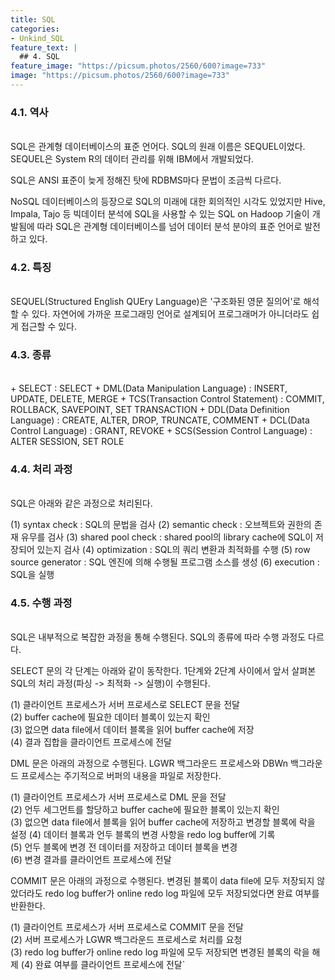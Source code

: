 ```yaml
---
title: SQL
categories:
- Unkind_SQL
feature_text: |
  ## 4. SQL
feature_image: "https://picsum.photos/2560/600?image=733"
image: "https://picsum.photos/2560/600?image=733"
---
```

<style>
	thead td { text-align: center; }
	td { border: 1px solid #444444; }
</style>

### 4.1. 역사
<br/>
SQL은 관계형 데이터베이스의 표준 언어다. SQL의 원래 이름은 SEQUEL이었다. SEQUEL은 System R의 데이터 관리를 위해 IBM에서 개발되었다.

SQL은 ANSI 표준이 늦게 정해진 탓에 RDBMS마다 문법이 조금씩 다르다.  

NoSQL 데이터베이스의 등장으로 SQL의 미래에 대한 회의적인 시각도 있었지만 Hive, Impala, Tajo 등 빅데이터 분석에 SQL을 사용할 수 있는 SQL on Hadoop 기술이 개발됨에 따라 SQL은 관계형 데이터베이스를 넘어 데이터 분석 분야의 표준 언어로 발전하고 있다.  

### 4.2. 특징
<br/>
SEQUEL(Structured English QUEry Language)은 '구조화된 영문 질의어'로 해석할 수 있다. 자연어에 가까운 프로그래밍 언어로 설계되어 프로그래머가 아니더라도 쉽게 접근할 수 있다.  

### 4.3. 종류
<br/>
+ SELECT : SELECT
+ DML(Data Manipulation Language) : INSERT, UPDATE, DELETE, MERGE
+ TCS(Transaction Control Statement) : COMMIT, ROLLBACK, SAVEPOINT, SET TRANSACTION
+ DDL(Data Definition Language) : CREATE, ALTER, DROP, TRUNCATE, COMMENT
+ DCL(Data Control Language) : GRANT, REVOKE
+ SCS(Session Control Language) : ALTER SESSION, SET ROLE  

### 4.4. 처리 과정
<br/>
SQL은 아래와 같은 과정으로 처리된다.  

(1) syntax check : SQL의 문법을 검사
(2) semantic check : 오브젝트와 권한의 존재 유무를 검사
(3) shared pool check : shared pool의 library cache에 SQL이 저장되어 있는지 검사
(4) optimization : SQL의 쿼리 변환과 최적화를 수행
(5) row source generator : SQL 엔진에 의해 수행될 프로그램 소스를 생성
(6) execution : SQL을 실행

### 4.5. 수행 과정
<br/>
SQL은 내부적으로 복잡한 과정을 통해 수행된다. SQL의 종류에 따라 수행 과정도 다르다.  

SELECT 문의 각 단계는 아래와 같이 동작한다. 1단계와 2단계 사이에서 앞서 살펴본 SQL의 처리 과정(파싱 -> 최적화 -> 실행)이 수행된다.  

(1) 클라이언트 프로세스가 서버 프로세스로 SELECT 문을 전달  
(2) buffer cache에 필요한 데이터 블록이 있는지 확인  
(3) 없으면 data file에서 데이터 블록을 읽어 buffer cache에 저장  
(4) 결과 집합을 클라이언트 프로세스에 전달  

DML 문은 아래의 과정으로 수행된다. LGWR 백그라운드 프로세스와 DBWn 백그라운드 프로세스는 주기적으로 버퍼의 내용을 파일로 저장한다.  

(1) 클라이언트 프로세스가 서버 프로세스로 DML 문을 전달  
(2) 언두 세그먼트를 할당하고 buffer cache에 필요한 블록이 있는지 확인  
(3) 없으면 data file에서 블록을 읽어 buffer cache에 저장하고 변경할 블록에 락을 설정
(4) 데이터 블록과 언두 블록의 변경 사항을 redo log buffer에 기록  
(5) 언두 블록에 변경 전 데이터를 저장하고 데이터 블록을 변경  
(6) 변경 결과를 클라이언트 프로세스에 전달  

COMMIT 문은 아래의 과정으로 수행된다. 변경된 블록이 data file에 모두 저장되지 않았더라도 redo log buffer가 online redo log 파일에 모두 저장되었다면 완료 여부를 반환한다.  

(1) 클라이언트 프로세스가 서버 프로세스로 COMMIT 문을 전달  
(2) 서버 프로세스가 LGWR 백그라운드 프로세스로 처리를 요청  
(3) redo log buffer가 online redo log 파일에 모두 저장되면 변경된 블록의 락을 해제
(4) 완료 여부를 클라이언트 프로세스에 전달`
